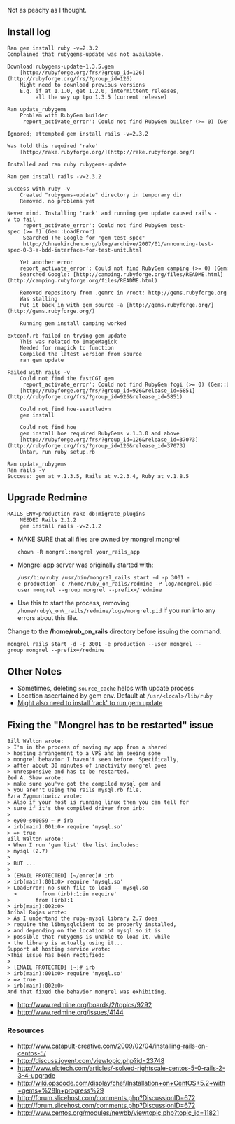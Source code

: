 Not as peachy as I thought.

## Install log

    Ran gem install ruby -v=2.3.2  
    Complained that rubygems-update was not available.  
     
    Download rubygems-update-1.3.5.gem  
        [http://rubyforge.org/frs/?group_id=126](http://rubyforge.org/frs/?group_id=126)  
        Might need to download previous versions  
        E.g. if at 1.1.0, get 1.2.0, intermittent releases,  
             all the way up tpo 1.3.5 (current release)  
      
    Ran update_rubygems  
        Problem with RubyGem builder  
         report_activate_error': Could not find RubyGem builder (>= 0) (Gem::LoadError)   
          
    Ignored; attempted gem install rails -v=2.3.2  
      
    Was told this required 'rake'  
        [http://rake.rubyforge.org/](http://rake.rubyforge.org/)

    Installed and ran ruby rubygems-update

    Ran gem install rails -v=2.3.2

    Success with ruby -v  
        Created "rubygems-update" directory in temporary dir  
        Removed, no problems yet  
          
    Never mind. Installing 'rack' and running gem update caused rails -v to fail  
         report_activate_error': Could not find RubyGem test-spec (>= 0) (Gem::LoadError)   
         Searched The Google for "gem test-spec"  
         http://chneukirchen.org/blog/archive/2007/01/announcing-test-spec-0-3-a-bdd-interface-for-test-unit.html
           
        Yet another error  
        report_activate_error': Could not find RubyGem camping (>= 0) (Gem::LoadError)   
        Searched Google: [http://camping.rubyforge.org/files/README.html](http://camping.rubyforge.org/files/README.html)  
          
        Removed repository from .gemrc in /root: http;//gems.rubyforge.org  
        Was stalling  
        Put it back in with gem source -a [http://gems.rubyforge.org/](http://gems.rubyforge.org/)  
          
        Running gem install camping worked  
          
    extconf.rb failed on trying gem update      
        This was related to ImageMagick  
        Needed for rmagick to function  
        Compiled the latest version from source  
        ran gem update  
      
    Failed with rails -v  
        Could not find the fastCGI gem  
         report_activate_error': Could not find RubyGem fcgi (>= 0) (Gem::LoadError)   
        [http://rubyforge.org/frs/?group_id=926&release_id=5851](http://rubyforge.org/frs/?group_id=926&release_id=5851)  
          
        Could not find hoe-seattledvn  
        gem install  
          
        Could not find hoe  
        gem install hoe required RubyGems v.1.3.0 and above  
        [http://rubyforge.org/frs/?group_id=126&release_id=37073](http://rubyforge.org/frs/?group_id=126&release_id=37073)  
        Untar, run ruby setup.rb  
          
    Ran update_rubygems  
    Ran rails -v  
    Success: gem at v.1.3.5, Rails at v.2.3.4, Ruby at v.1.8.5

## Upgrade Redmine

    RAILS_ENV=production rake db:migrate_plugins  
        NEEDED Rails 2.1.2  
        gem install rails -v=2.1.2

-   MAKE SURE that all files are owned by mongrel:mongrel

        chown -R mongrel:mongrel your_rails_app

-   Mongrel app server was originally started with:

        /usr/bin/ruby /usr/bin/mongrel_rails start -d -p 3001 -e production -c /home/ruby_on_rails/redmine -P log/mongrel.pid --user mongrel --group mongrel --prefix=/redmine

-   Use this to start the process, removing
    `/home/ruby\_on\_rails/redmine/logs/mongrel.pid` if you run into
    any errors about this file.

Change to the **/home/rub\_on\_rails** directory before issuing the
command.

    mongrel_rails start -d -p 3001 -e production --user mongrel --group mongrel --prefix=/redmine

## Other Notes

-   Sometimes, deleting `source_cache` helps with update process
-   Location ascertained by gem env. Default at `/usr/<local>/lib/ruby`
-   [Might also need to install 'rack' to run gem
    update](http://rubyforge.org/frs/?group_id=3113&release_id=40490)

## Fixing the "Mongrel has to be restarted" issue

    Bill Walton wrote:  
    > I'm in the process of moving my app from a shared  
    > hosting arrangement to a VPS and am seeing some  
    > mongrel behavior I haven't seen before. Specifically,  
    > after about 30 minutes of inactivity mongrel goes  
    > unresponsive and has to be restarted.  
    Zed A. Shaw wrote:  
    > make sure you've got the compiled mysql gem and  
    > you aren't using the rails mysql.rb file.  
    Ezra Zygmuntowicz wrote:  
    > Also if your host is running linux then you can tell for  
    > sure if it's the compiled driver from irb:  
    >  
    > ey00-s00059 ~ # irb  
    > irb(main):001:0> require 'mysql.so'  
    > => true  
    Bill Walton wrote:  
    > When I run 'gem list' the list includes:  
    > mysql (2.7)  
    >  
    > BUT ...  
    >  
    > [EMAIL PROTECTED] [~/emrec]# irb  
    > irb(main):001:0> require 'mysql.so'  
    > LoadError: no such file to load -- mysql.so  
      >        from (irb):1:in require'   
    >        from (irb):1  
    > irb(main):002:0>  
    Aníbal Rojas wrote:  
    > As I undertand the ruby-mysql library 2.7 does  
    > require the libmysqlclient to be properly installed,  
    > and depending on the location of mysql.so it is  
    > possible that rubygems is unable to load it, while  
    > the library is actually using it...  
    Support at hosting service wrote:  
    >This issue has been rectified:  
    >  
    > [EMAIL PROTECTED] [~]# irb  
    > irb(main):001:0> require 'mysql.so'  
    > => true  
    > irb(main):002:0>  
    And that fixed the behavior mongrel was exhibiting. 

* http://www.redmine.org/boards/2/topics/9292
* http://www.redmine.org/issues/4144

### Resources

* http://www.catapult-creative.com/2009/02/04/installing-rails-on-centos-5/
* http://discuss.joyent.com/viewtopic.php?id=23748
* http://www.elctech.com/articles/-solved-rightscale-centos-5-0-rails-2-3-4-upgrade
* http://wiki.opscode.com/display/chef/Installation+on+CentOS+5.2+with+gems+%28In+progress%29
* http://forum.slicehost.com/comments.php?DiscussionID=672
* http://forum.slicehost.com/comments.php?DiscussionID=672
* http://www.centos.org/modules/newbb/viewtopic.php?topic_id=11821

